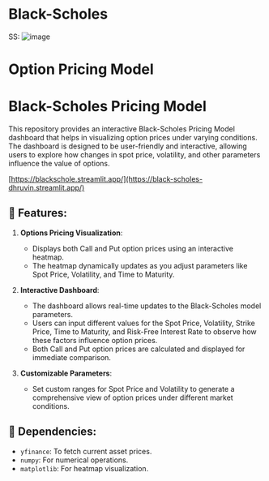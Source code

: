 # Black-Scholes
SS:
![image](https://github.com/user-attachments/assets/029475d1-659d-4cc2-af2b-065eafd1fd45)

Option Pricing Model
=======
# Black-Scholes Pricing Model

This repository provides an interactive Black-Scholes Pricing Model dashboard that helps in visualizing option prices under varying conditions. 
The dashboard is designed to be user-friendly and interactive, allowing users to explore how changes in spot price, volatility, and other parameters influence the value of options.

[https://blackschole.streamlit.app/](https://black-scholes-dhruvin.streamlit.app/)

## 🚀 Features:

1. **Options Pricing Visualization**: 
   - Displays both Call and Put option prices using an interactive heatmap.
   - The heatmap dynamically updates as you adjust parameters like Spot Price, Volatility, and Time to Maturity.
   
2. **Interactive Dashboard**:
   - The dashboard allows real-time updates to the Black-Scholes model parameters.
   - Users can input different values for the Spot Price, Volatility, Strike Price, Time to Maturity, and Risk-Free Interest Rate to observe how these factors influence option prices.
   - Both Call and Put option prices are calculated and displayed for immediate comparison.
   
3. **Customizable Parameters**:
   - Set custom ranges for Spot Price and Volatility to generate a comprehensive view of option prices under different market conditions.

## 🔧 Dependencies:

- `yfinance`: To fetch current asset prices.
- `numpy`: For numerical operations.
- `matplotlib`: For heatmap visualization.
